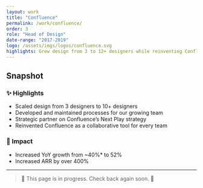 ```yaml
---
layout: work
title: "Confluence"
permalink: /work/confluence/
order: 3
role: "Head of Design"
date-range: "2017-2019"
logo: /assets/imgs/logos/confluence.svg
highlights: Grew design from 3 to 12+ designers while reinventing Confluence Cloud as a modern, collaborative workspace.
---
```

## Snapshot
### ✨ Highlights
- Scaled design from 3 designers to 10+ designers
- Developed and maintained processes for our growing team
- Strategic partner on Confluence’s Next Play strategy
- Reinvented Confluence as a collaborative tool for every team

### 🎯 Impact
- Increased YoY growth from ~40%* to 52%
- Increased ARR by over 400%

---

> 🚧 This page is in progress. Check back again soon. 🚧